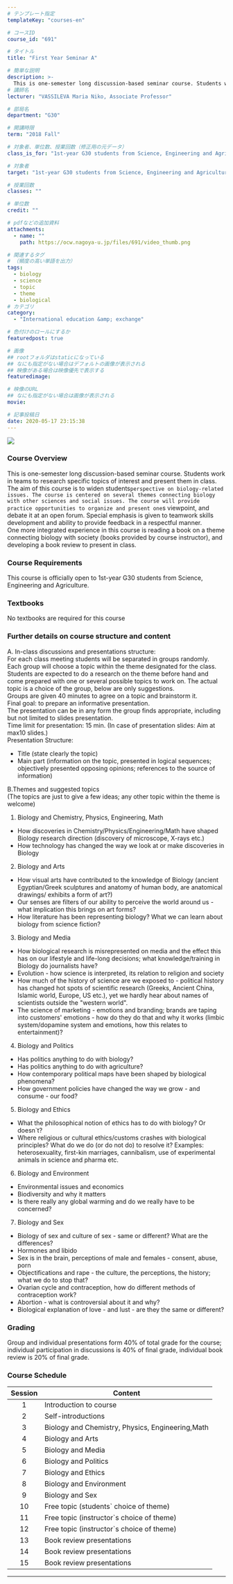 ```yaml
---
# テンプレート指定
templateKey: "courses-en"

# コースID
course_id: "691"

# タイトル
title: "First Year Seminar A"

# 簡単な説明
description: >-
  This is one-semester long discussion-based seminar course. Students work in teams to research specific topics of interest and present them in class. ....
# 講師名
lecturer: "VASSILEVA Maria Niko, Associate Professor"

# 部局名
department: "G30"

# 開講時限
term: "2018	Fall"

# 対象者、単位数、授業回数（修正用の元データ）
class_is_for: "1st-year G30 students from Science, Engineering and Agriculture."

# 対象者
target: "1st-year G30 students from Science, Engineering and Agriculture."

# 授業回数
classes: ""

# 単位数
credit: ""

# pdfなどの追加資料
attachments:
  - name: ""
    path: https://ocw.nagoya-u.jp/files/691/video_thumb.png

# 関連するタグ
# （頻度の高い単語を出力）
tags:
  - biology
  - science
  - topic
  - theme
  - biological
# カテゴリ
category:
  - "International education &amp; exchange"

# 色付けのロールにするか
featuredpost: true

# 画像
## rootフォルダはstaticになっている
## なにも指定がない場合はデフォルトの画像が表示される
## 映像がある場合は映像優先で表示する
featuredimage:

# 映像のURL
## なにも指定がない場合は画像が表示される
movie:

# 記事投稿日
date: 2020-05-17 23:15:38
---
```


<a target="_blank" href="https://nuvideo.media.nagoya-u.ac.jp/embed/5428b1f92e4ff21a041b484c21e9b40f86716be2"> ![](https://ocw.nagoya-u.jp/files/691/video_thumb.png) </a>

### Course Overview

This is one-semester long discussion-based seminar course. Students work in teams to research specific topics of interest and present them in class.  
The aim of this course is to widen students`perspective on biology-related issues. The course is centered on several themes connecting biology with other sciences and social issues. The course will provide practice opportunities to organize and present one`s viewpoint, and debate it at an open forum. Special emphasis is given to teamwork skills development and ability to provide feedback in a respectful manner.  
One more integrated experience in this course is reading a book on a theme connecting biology with society (books provided by course instructor), and developing a book review to present in class.

### Course Requirements

This course is officially open to 1st-year G30 students from Science, Engineering and Agriculture.

### Textbooks

No textbooks are required for this course

### Further details on course structure and content

A. In-class discussions and presentations structure:<br>
For each class meeting students will be separated in groups randomly.<br>
Each group will choose a topic within the theme designated for the class. Students are expected to do a research on the theme before hand and come prepared with one or several possible topics to work on. The actual topic is a choice of the group, below are only suggestions.<br>
Groups are given 40 minutes to agree on a topic and brainstorm it.<br>
Final goal: to prepare an informative presentation.<br>
The presentation can be in any form the group finds appropriate, including but not limited to slides presentation.<br>
Time limit for presentation: 15 min. (In case of presentation slides: Aim at max10 slides.)<br>
Presentation Structure:<br>

- Title (state clearly the topic)<br>
- Main part (information on the topic, presented in logical sequences; objectively presented opposing opinions; references to the source of information)

B.Themes and suggested topics<br>
(The topics are just to give a few ideas; any other topic within the theme is welcome)<br>

1.  Biology and Chemistry, Physics, Engineering, Math<br>

- How discoveries in Chemistry/Physics/Engineering/Math have shaped Biology research direction (discovery of microscope, X-rays etc.)<br>
- How technology has changed the way we look at or make discoveries in Biology<br>

2.  Biology and Arts<br>

- How visual arts have contributed to the knowledge of Biology (ancient Egyptian/Greek sculptures and anatomy of human body, are anatomical drawings/
  exhibits a form of art?)<br>
- Our senses are filters of our ability to perceive the world around us - what implication this brings on art forms?<br>
- How literature has been representing biology? What we can learn about biology from science fiction?<br>

3.  Biology and Media<br>

- How biological research is misrepresented on media and the effect this has on our lifestyle and life-long decisions; what knowledge/training in Biology do journalists
  have?<br>
- Evolution - how science is interpreted, its relation to religion and society<br>
- How much of the history of science are we exposed to - political history has changed hot spots of scientific research (Greeks, Ancient China, Islamic world, Europe, US
  etc.), yet we hardly hear about names of scientists outside the "western world".<br>
- The science of marketing - emotions and branding; brands are taping into customers' emotions - how do they do that and why it works (limbic system/dopamine system and emotions, how this relates to entertainment)?<br>

4.  Biology and Politics<br>

- Has politics anything to do with biology?<br>
- Has politics anything to do with agriculture?<br>
- How contemporary political maps have been shaped by biological phenomena?<br>
- How government policies have changed the way we grow - and consume - our food?<br>

5.  Biology and Ethics<br>

- What the philosophical notion of ethics has to do with biology? Or doesn`t? <br>
- Where religious or cultural ethics/customs crashes with biological principles? What do we do (or do not do) to resolve it? Examples: heterosexuality, first-kin marriages,
  cannibalism, use of experimental animals in science and pharma etc. <br>

6.  Biology and Environment <br>

- Environmental issues and economics <br>
- Biodiversity and why it matters <br>
- Is there really any global warming and do we really have to be concerned? <br>

7.  Biology and Sex <br>

- Biology of sex and culture of sex - same or different? What are the differences? <br>
- Hormones and libido <br>
- Sex is in the brain, perceptions of male and females - consent, abuse, porn <br>
- Objectifications and rape - the culture, the perceptions, the history; what we do to stop that? <br>
- Ovarian cycle and contraception, how do different methods of contraception work?<br>
- Abortion - what is controversial about it and why?<br>
- Biological explanation of love - and lust - are they the same or different?<br>

### Grading

Group and individual presentations form 40% of total grade for the course; individual participation in discussions is 40% of final grade, individual book review is 20% of final grade.

### Course Schedule

| Session | Content                                          |
| :-----: | ------------------------------------------------ |
|    1    | Introduction to course                           |
|    2    | Self-introductions                               |
|    3    | Biology and Chemistry, Physics, Engineering,Math |
|    4    | Biology and Arts                                 |
|    5    | Biology and Media                                |
|    6    | Biology and Politics                             |
|    7    | Biology and Ethics                               |
|    8    | Biology and Environment                          |
|    9    | Biology and Sex                                  |
|   10    | Free topic (students` choice of theme)           |
|   11    | Free topic (instructor`s choice of theme)        |
|   12    | Free topic (instructor`s choice of theme)        |
|   13    | Book review presentations                        |
|   14    | Book review presentations                        |
|   15    | Book review presentations                        |

---
